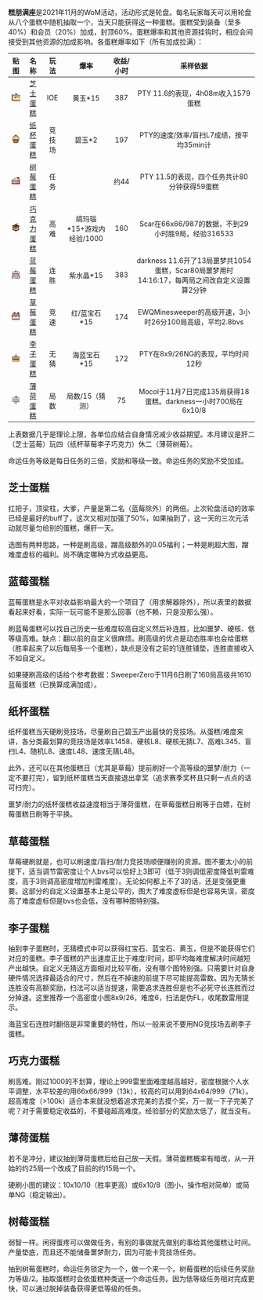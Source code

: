 **糕朋满座**是2021年11月的WoM活动，活动形式是轮盘。每名玩家每天可以用轮盘从八个蛋糕中随机抽取一个，当天只能获得这一种蛋糕。蛋糕受到装备（至多40%）和会员（20%）加成，封顶60%。蛋糕爆率和其他资源挂钩时，相应会间接受到其他资源的加成影响。各蛋糕爆率如下（所有加成拉满）：

|贴图|名称|玩法|爆率|收益/小时|采样依据|
|:-:|:-:|:-:|:-:|:-:|:-:|
|<img src="https://github.com/putianyi889/Minesweeper-makes-me-happy/blob/main/wiki/images/piece-of-cake/507.svg" width=20>|[芝士蛋糕](#芝士蛋糕)|IOE|黄玉*15|387|PTY 11.6的表现，4h08m收入1579蛋糕|
|<img src="https://github.com/putianyi889/Minesweeper-makes-me-happy/blob/main/wiki/images/piece-of-cake/515.svg" width=20>|[纸杯蛋糕](#纸杯蛋糕)|竞技场|碧玉*2|197|PTY的速度/效率/盲扫L7成绩，按平均35min计|
|<img src="https://github.com/putianyi889/Minesweeper-makes-me-happy/blob/main/wiki/images/piece-of-cake/514.svg" width=20>|[树莓蛋糕](#树莓蛋糕)|任务||约44|PTY 11.5的表现，四个任务共计80分钟获得59蛋糕|
|<img src="https://github.com/putianyi889/Minesweeper-makes-me-happy/blob/main/wiki/images/piece-of-cake/511.svg" width=20>|[巧克力蛋糕](#巧克力蛋糕)|高难|缟玛瑙\*15+游戏内经验/1000|160|Scar在66x66/987的数据，不到29小时胜9局，经验316533|
|<img src="https://github.com/putianyi889/Minesweeper-makes-me-happy/blob/main/wiki/images/piece-of-cake/510.svg" width=20>|[蓝莓蛋糕](#蓝莓蛋糕)|连胜|紫水晶*15|383|darkness 11.6开了13局噩梦共1054蛋糕，Scar80局噩梦用时14:16:17，每两局之间改自定义设置算2分钟|
|<img src="https://github.com/putianyi889/Minesweeper-makes-me-happy/blob/main/wiki/images/piece-of-cake/508.svg" width=20>|[草莓蛋糕](#草莓蛋糕)|竞速|红/蓝宝石*15|174|EWQMinesweeper的高级开速，3小时26分100局高级，平均2.8bvs|
|<img src="https://github.com/putianyi889/Minesweeper-makes-me-happy/blob/main/wiki/images/piece-of-cake/512.svg" width=20>|[李子蛋糕](#李子蛋糕)|无猜|海蓝宝石*15|172|PTY在8x9/26NG的表现，平均时间12秒|
|<img src="https://github.com/putianyi889/Minesweeper-makes-me-happy/blob/main/wiki/images/piece-of-cake/513.svg" width=20>|[薄荷蛋糕](#薄荷蛋糕)|局数|局数/15（猜测）|75|Mocol于11月7日完成135局获得18蛋糕。darkness一小时700局在6x10/8|

上表数据几乎是理论上限，各单位应结合自身情况减少收益期望。本月建议是肝二（芝士蓝莓）玩四（纸杯草莓李子巧克力）休二（薄荷树莓）。

命运任务等级是每日任务的三倍，奖励和等级一致。命运任务的奖励不受加成。

## 芝士蛋糕
扛把子，顶梁柱，大爹，产量是第二名（蓝莓除外）的两倍。上次轮盘活动的效率已经是最好的buff了，这次又相对加强了50%，如果抽到了，这一天的三次元活动就尽量匀给别的蛋糕，爆肝一天。

选图有两种思路，一种是刷高级，蹭高级额外的0.05福利；一种是刷超大图，蹭难度虚标的福利。尚不确定哪种方式收益更高。

## 蓝莓蛋糕
蓝莓蛋糕是水平对收益影响最大的一个项目了（用求解器除外），所以表里的数据看起来好看，实际一玩可能不是那么回事（也不赖，只是没那么强）。

刷蓝莓蛋糕可以找自己历史一些难度较高自定义然后补连胜，比如噩梦、硬核、低等级高难。缺点：翻以前的自定义很麻烦。刷高级的优点是动态胜率也会给蛋糕（胜率起来了以后每局多一个蛋糕），缺点是没有之前的1连胜铺垫，连胜直接收入不如自定义。

如果硬刷高级的话给个参考数据：SweeperZero于11月6日刷了160局高级共1610蓝莓蛋糕（已换算成满加成）。

## 纸杯蛋糕
纸杯蛋糕当天硬刷竞技场，尽量刷自己碧玉产出最快的竞技场。从蛋糕/难度来讲，各分类最划算的竞技场是效率L1458、硬核L8、硬核无猜L7、高难L345、盲扫L4、随机L8、速度L48、速度无猜L48。

此外，还可以在其他蛋糕日（尤其是草莓）提前刷好一个高等级的噩梦/耐力（一定不要打完），留到纸杯蛋糕当天直接退出拿奖（追求赛季奖杯且只剩一点点的话可扫完）。

噩梦/耐力的纸杯蛋糕收益速度相当于薄荷蛋糕，在草莓蛋糕日刷等于白嫖，在树莓蛋糕日刷等于平换。

## 草莓蛋糕
草莓硬刷就是，也可以刷速度/盲扫/耐力竞技场顺便赚别的资源。图不要太小的前提下，适当调节雷密度让个人bvs可以恰好上3即可（低于3则调低密度降低判雷难度，高于3则调高密度增加判雷难度）。无论如何都上不了3的话，还是变强更重要。这部分的自定义设置基本上是公平的，图大了难度虚标但是也容易失误，密度高了难度虚标但是bvs也会低，没有哪种图特别强。

## 李子蛋糕
抽到李子蛋糕时，无猜模式中可以获得红宝石、蓝宝石、黄玉，但是不能获得它们对应的蛋糕。李子蛋糕的产出速度正比于难度/时间，即平均每难度解决时间越短产出越快。自定义无猜这方面相对比较平衡，没有哪个图特别强。只需要针对自身硬件情况选择最适合的尺寸，然后在不掉速的前提下尽可能提高雷数。因为无猜长连胜没有高额奖励，扫法可以适当提速，需要追求连胜但是也不必死守长连胜而过分掉速。这里推荐一个高密度小图8x9/26，难度6，扫法是伪FL，收尾数雷用提示。

海蓝宝石连胜时翻倍是非常重要的特性，所以一般来说不要用NG竞技场去刷李子蛋糕。

## 巧克力蛋糕
刷高难。刚过1000的不划算，理论上999雷里面难度越高越好，密度根据个人水平调整，水平较差的用66x66/999（13k），较高的可以用到64x64/999（71k）。超高难度（>100k）适合本来就没想着追求完美的去摸个奖，万一就一下子完美了呢？对于需要稳定收益的，不要碰超高难度。经验部分的奖励太低了，就当没有。

## 薄荷蛋糕
若不是冲分，建议抽到薄荷蛋糕后给自己放一天假。薄荷蛋糕概率有暗改，从一开始的约25局一个改成了目前的约15局一个。

硬刷小图的建议：10x10/10（胜率更高）或6x10/8（图小，操作相对简单）或简单NG（稳定输出）。

## 树莓蛋糕
弱智一样。闲得蛋疼可以做做任务，有别的事做就先做别的事给其他蛋糕让时间。产量垫底，而且还不能储备噩梦耐力，因为可能卡竞技场任务。

抽到树莓蛋糕时，命运任务锁定为一个，做一个来一个。树莓蛋糕的后续任务奖励为等级/2。抽取蛋糕时会依蛋糕种类送一个命运任务。因为低等级任务相对完成更快，可以通过脱掉装备获得更低等级的任务。
